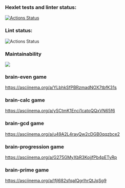 ### Hexlet tests and linter status:
[![Actions Status](https://github.com/magayoleg/frontend-project-lvl1/workflows/hexlet-check/badge.svg)](https://github.com/magayoleg/frontend-project-lvl1/actions)

### Lint status:
![Actions Status](https://github.com/magayoleg/frontend-project-lvl1/.github/workflows/lint/badge.svg)
### Maintainability 
<a href="https://codeclimate.com/github/magayoleg/frontend-project-lvl1/maintainability"><img src="https://api.codeclimate.com/v1/badges/87f77bf4b930317eb084/maintainability" /></a>

### brain-even game
https://asciinema.org/a/YLbhkSfPBRzmadNOX7tbfK31s

### brain-calc game
https://asciinema.org/a/ySCtmK1Enci1catoQQxVN65f6

### brain-gcd game
https://asciinema.org/a/u49A2L4rayQw2cDGB0qqzbce2

### brain-progression game
https://asciinema.org/a/G275GMyXbR3KojjfPb4pETyRp

### brain-prime game
https://asciinema.org/a/Ifjl682sfqaIQgrlhrQtJqSg9
